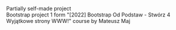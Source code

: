 Partially self-made project <br>
Bootstrap project 1 form "[2022] Bootstrap Od Podstaw - Stwórz 4 Wyjątkowe strony WWW!" course by Mateusz Maj
